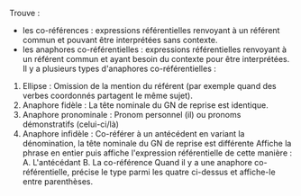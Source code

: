 Trouve :
- les co-références : expressions référentielles renvoyant à un référent commun et pouvant être interprétées sans contexte.
- les anaphores co-référentielles : expressions référentielles renvoyant à un référent commun et ayant besoin du contexte pour être interprétées.
Il y a plusieurs types d'anaphores co-référentielles :
1. Ellipse : Omission de la mention du référent (par exemple quand des verbes coordonnés partagent le même sujet).
2. Anaphore fidèle : La tête nominale du GN de reprise est identique.
3. Anaphore pronominale : Pronom personnel (il) ou pronoms démonstratifs (celui-ci/là)
4. Anaphore infidèle : Co-référer à un antécédent en variant la dénomination, la tête nominale du GN de reprise est différente
Affiche la phrase en entier puis affiche l'expression référentielle de cette manière :
A. L'antécédant
B. La co-référence
Quand il y a une anaphore co-référentielle, précise le type parmi les quatre ci-dessus et affiche-le entre parenthèses.
